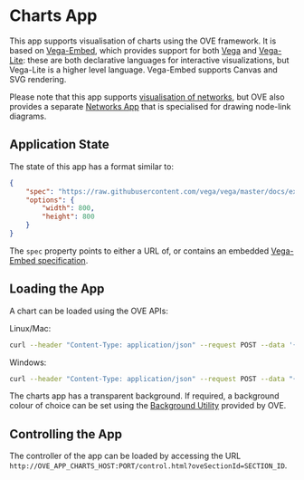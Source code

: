 # Charts App

This app supports visualisation of charts using the OVE framework. It is based on [Vega-Embed](https://github.com/vega/vega-embed), which provides support for both [Vega](https://vega.github.io/vega/) and [Vega-Lite](https://vega.github.io/vega-lite/): these are both declarative languages for interactive visualizations, but Vega-Lite is a higher level language. Vega-Embed supports Canvas and SVG rendering.

Please note that this app supports [visualisation of networks](https://vega.github.io/vega/examples/force-directed-layout/), but OVE also provides a separate [Networks App](../ove-app-networks/README.md) that is specialised for drawing node-link diagrams.

## Application State

The state of this app has a format similar to:

```json
{
    "spec": "https://raw.githubusercontent.com/vega/vega/master/docs/examples/bar-chart.vg.json",
    "options": {
        "width": 800,
        "height": 800
    }
}
```

The `spec` property points to either a URL of, or contains an embedded [Vega-Embed specification](https://vega.github.io/vega/docs/#specification).

## Loading the App

A chart can be loaded using the OVE APIs:

Linux/Mac:

```sh
curl --header "Content-Type: application/json" --request POST --data '{"app": {"url": "http://OVE_APP_CHARTS_HOST:PORT","states": {"load": {"spec": "https://raw.githubusercontent.com/vega/vega/master/docs/examples/bar-chart.vg.json", "options": {"width": 800, "height": 800}}}}, "space": "OVE_SPACE", "h": 500, "w": 500, "y": 0, "x": 0}' http://OVE_CORE_HOST:PORT/section
```

Windows:

```sh
curl --header "Content-Type: application/json" --request POST --data "{\"app\": {\"url\": \"http://OVE_APP_CHARTS_HOST:PORT\", \"states\": {\"load\": {\"spec\": \"https://raw.githubusercontent.com/vega/vega/master/docs/examples/bar-chart.vg.json\", \"options\": {\"width\": 800, \"height\": 800}}}}, \"space\": \"OVE_SPACE\", \"h\": 500, \"w\": 500, \"y\": 0, \"x\": 0}" http://OVE_CORE_HOST:PORT/section
```

The charts app has a transparent background. If required, a background colour of choice can be set using the [Background Utility](../ove-app-html/docs/UTIL_BACKGROUND.md) provided by OVE.

## Controlling the App

The controller of the app can be loaded by accessing the URL `http://OVE_APP_CHARTS_HOST:PORT/control.html?oveSectionId=SECTION_ID`.
